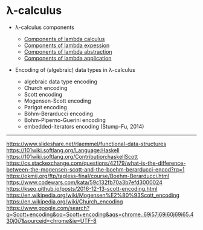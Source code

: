 # λ-calculus

* λ-calculus components
  - [Components of lambda calculus](./components-of-lambda-calculus.md)
  - [Components of lambda expession](./components-of-lambda-expession.md)
  - [Components of lambda abstraction](./components-of-lambda-abstraction.md)
  - [Components of lambda application](./components-of-lambda-application.md)

* Encoding of (algebraic) data types in λ-calculus
  - algebraic data type encoding
  - Church encoding
  - Scott encoding
  - Mogensen-Scott encoding
  - Parigot encoding
  - Böhm-Berarducci encoding
  - Bohm-Piperno-Guerini encoding
  - embedded-iterators encoding (Stump-Fu, 2014)









---

https://www.slideshare.net/rlaemmel/functional-data-structures
https://101wiki.softlang.org/Language:Haskell
https://101wiki.softlang.org/Contribution:haskellScott
https://cs.stackexchange.com/questions/42179/what-is-the-difference-between-the-mogensen-scott-and-the-boehm-berarducci-encod?rq=1
https://okmij.org/ftp/tagless-final/course/Boehm-Berarducci.html
https://www.codewars.com/kata/59c132fb70a3b7efd3000024
https://kseo.github.io/posts/2016-12-13-scott-encoding.html
https://en.wikipedia.org/wiki/Mogensen%E2%80%93Scott_encoding
https://en.wikipedia.org/wiki/Church_encoding
https://www.google.com/search?q=Scott+encoding&oq=Scott+encoding&aqs=chrome..69i57j69i60j69i65.430j0j7&sourceid=chrome&ie=UTF-8
